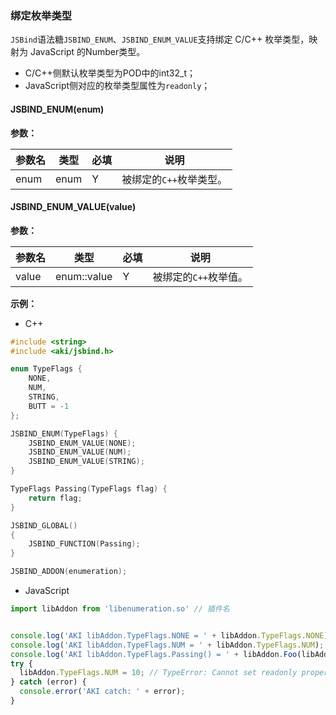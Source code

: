 ### <a id="bind_enum"> 绑定枚举类型 </a>

`JSBind`语法糖`JSBIND_ENUM`、`JSBIND_ENUM_VALUE`支持绑定 C/C++ 枚举类型，映射为 JavaScript 的Number类型。

- C/C++侧默认枚举类型为POD中的int32_t；
- JavaScript侧对应的枚举类型属性为`readonly`；

#### JSBIND_ENUM(enum)

**参数：**

|  **参数名**  | **类型** | **必填** | **说明** |
| ----------- | -------- | ------- | ------------------------ | 
| enum        | enum  | Y       | 被绑定的`C++`枚举类型。 |

#### JSBIND_ENUM_VALUE(value)

**参数：**

|  **参数名**  | **类型** | **必填** | **说明** |
| ----------- | -------- | ------- | ------------------------ | 
| value        | enum::value  | Y       | 被绑定的`C++`枚举值。 |

**示例：**
- C++

``` C++
#include <string>
#include <aki/jsbind.h>

enum TypeFlags {
    NONE,
    NUM,
    STRING,
    BUTT = -1
};

JSBIND_ENUM(TypeFlags) {
    JSBIND_ENUM_VALUE(NONE);
    JSBIND_ENUM_VALUE(NUM);
    JSBIND_ENUM_VALUE(STRING);
}

TypeFlags Passing(TypeFlags flag) {
    return flag;
}

JSBIND_GLOBAL()
{
    JSBIND_FUNCTION(Passing);
}

JSBIND_ADDON(enumeration);
```

- JavaScript

``` JavaScript
import libAddon from 'libenumeration.so' // 插件名


console.log('AKI libAddon.TypeFlags.NONE = ' + libAddon.TypeFlags.NONE);
console.log('AKI libAddon.TypeFlags.NUM = ' + libAddon.TypeFlags.NUM);
console.log('AKI libAddon.TypeFlags.Passing() = ' + libAddon.Foo(libAddon.TypeFlags.STRING));
try {
  libAddon.TypeFlags.NUM = 10; // TypeError: Cannot set readonly property
} catch (error) {
  console.error('AKI catch: ' + error);
}
```